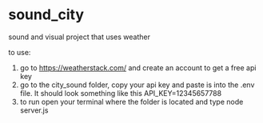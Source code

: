 # sound_city
sound and visual project that uses weather

to use:
1. go to https://weatherstack.com/ and create an account to get a free api key
2. go to the city_sound folder, copy your api key and paste is into the .env file. It should look something like this API_KEY=12345657788
3. to run open your terminal where the folder is located and type node server.js


